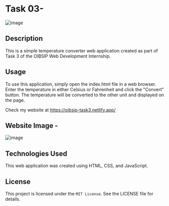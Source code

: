 # Task 03- 
![image](https://user-images.githubusercontent.com/93007427/167268214-9411dea2-c238-4e06-b1b9-0f2e7eb7b7d2.png)


## Description
This is a simple temperature converter web application created as part of Task 3 of the OIBSIP Web Development Internship.


## Usage
To use this application, simply open the index.html file in a web browser. Enter the temperature in either Celsius or Fahrenheit and click the "Convert" button. The temperature will be converted to the other unit and displayed on the page.

Check my website at https://oibsip-task3.netlify.app/


## Website Image - 
![image](https://user-images.githubusercontent.com/93007427/167266012-7fcff83b-6c38-4996-a630-6477aaa6d951.png)


## Technologies Used
This web application was created using HTML, CSS, and JavaScript.

## License
This project is licensed under the `MIT License`. See the LICENSE file for details.
